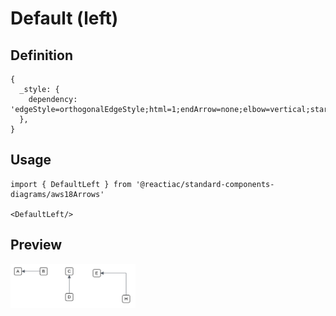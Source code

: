 # Default (left)

## Definition

```
{
  _style: { 
    dependency: 'edgeStyle=orthogonalEdgeStyle;html=1;endArrow=none;elbow=vertical;startArrow=block;startFill=1;strokeColor=#545B64;rounded=0;',
  },
}
```

## Usage

```
import { DefaultLeft } from '@reactiac/standard-components-diagrams/aws18Arrows'

<DefaultLeft/>
```

## Preview

<img src="./default-left.png" width="200"/>
